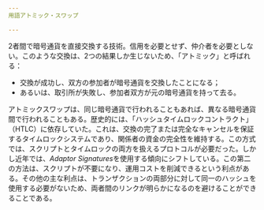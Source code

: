 ```yaml
---
用語アトミック・スワップ

---
```

2者間で暗号通貨を直接交換する技術。信用を必要とせず、仲介者を必要としない。このような交換は、2つの結果しか生じないため、「アトミック」と呼ばれる：


- 交換が成功し、双方の参加者が暗号通貨を交換したことになる；
- あるいは、取引所が失敗し、参加者双方が元の暗号通貨を持って去る。

アトミックスワップは、同じ暗号通貨で行われることもあれば、異なる暗号通貨間で行われることもある。歴史的には、「ハッシュタイムロックコントラクト」（HTLC）に依存していた。これは、交換の完了または完全なキャンセルを保証するタイムロックシステムであり、関係者の資金の完全性を維持する。この方式では、スクリプトとタイムロックの両方を扱えるプロトコルが必要だった。しかし近年では、*Adaptor Signatures*を使用する傾向にシフトしている。この第二の方法は、スクリプトが不要になり、運用コストを削減できるという利点がある。その他の主な利点は、トランザクションの両部分に対して同一のハッシュを使用する必要がないため、両者間のリンクが明らかになるのを避けることができることである。